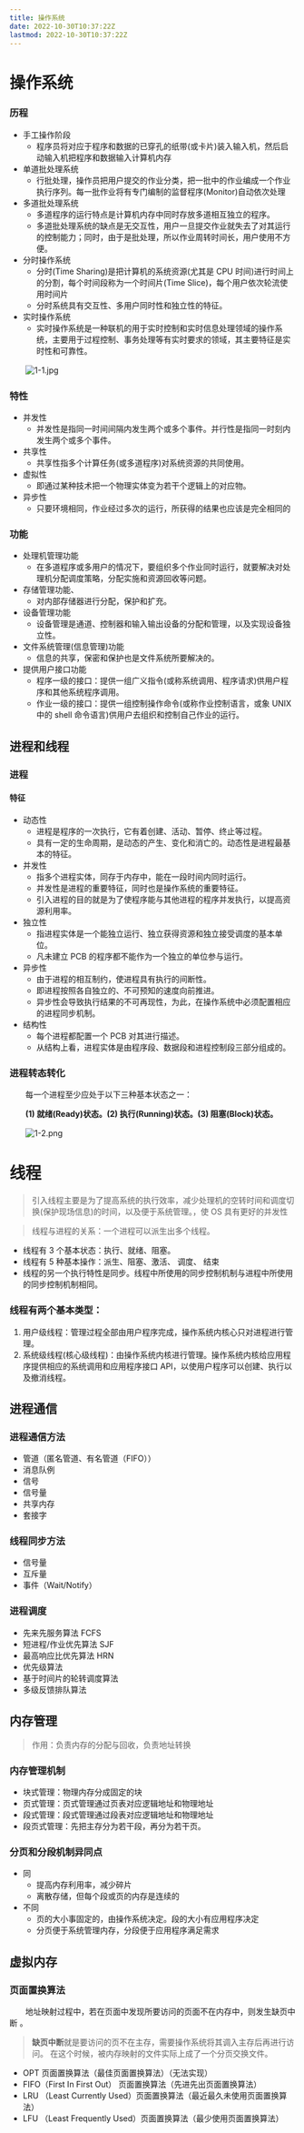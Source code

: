 ```yaml
---
title: 操作系统
date: 2022-10-30T10:37:22Z
lastmod: 2022-10-30T10:37:22Z
---
```


# 操作系统

### 历程

- 手工操作阶段
  - 程序员将对应于程序和数据的已穿孔的纸带(或卡片)装入输入机，然后启动输入机把程序和数据输入计算机内存
- 单道批处理系统
  - 行批处理，操作员把用户提交的作业分类，把一批中的作业编成一个作业执行序列。每一批作业将有专门编制的监督程序(Monitor)自动依次处理
- 多道批处理系统
  - 多道程序的运行特点是计算机内存中同时存放多道相互独立的程序。
  - 多道批处理系统的缺点是无交互性，用户一旦提交作业就失去了对其运行的控制能力；同时，由于是批处理，所以作业周转时间长，用户使用不方便。
- 分时操作系统
  - 分时(Time Sharing)是把计算机的系统资源(尤其是 CPU 时间)进行时间上的分割，每个时间段称为一个时间片(Time Slice)，每个用户依次轮流使用时间片
  - 分时系统具有交互性、多用户同时性和独立性的特征。
- 实时操作系统
  - 实时操作系统是一种联机的用于实时控制和实时信息处理领域的操作系统，主要用于过程控制、事务处理等有实时要求的领域，其主要特征是实时性和可靠性。

　　![1-1.jpg](assets/net-img-1582874334522-3936dfde-ef4a-4cf9-ab86-6001429fbb86-20230330213343-txdiivw.jpeg)

### 特性

- 并发性
  - 并发性是指同一时间间隔内发生两个或多个事件。并行性是指同一时刻内发生两个或多个事件。
- 共享性
  - 共享性指多个计算任务(或多道程序)对系统资源的共同使用。
- 虚拟性
  - 即通过某种技术把一个物理实体变为若干个逻辑上的对应物。
- 异步性
  - 只要环境相同，作业经过多次的运行，所获得的结果也应该是完全相同的

### 功能

- 处理机管理功能
  - 在多道程序或多用户的情况下，要组织多个作业同时运行，就要解决对处理机分配调度策略，分配实施和资源回收等问题。
- 存储管理功能、
  - 对内部存储器进行分配，保护和扩充。
- 设备管理功能
  - 设备管理是通道、控制器和输入输出设备的分配和管理，以及实现设备独立性。
- 文件系统管理(信息管理)功能
  - 信息的共享，保密和保护也是文件系统所要解决的。
- 提供用户接口功能
  - 程序一级的接口：提供一组广义指令(或称系统调用、程序请求)供用户程序和其他系统程序调用。
  - 作业一级的接口：提供一组控制操作命令(或称作业控制语言，或象 UNIX 中的 shell 命令语言)供用户去组织和控制自己作业的运行。

## 进程和线程

### 进程

#### 特征

- 动态性
  - 进程是程序的一次执行，它有着创建、活动、暂停、终止等过程。
  - 具有一定的生命周期，是动态的产生、变化和消亡的。动态性是进程最基本的特征。
- 并发性
  - 指多个进程实体，同存于内存中，能在一段时间内同时运行。
  - 并发性是进程的重要特征，同时也是操作系统的重要特征。
  - 引入进程的目的就是为了使程序能与其他进程的程序并发执行，以提高资源利用率。
- 独立性
  - 指进程实体是一个能独立运行、独立获得资源和独立接受调度的基本单位。
  - 凡未建立 PCB 的程序都不能作为一个独立的单位参与运行。
- 异步性
  - 由于进程的相互制约，使进程具有执行的间断性。
  - 即进程按照各自独立的、不可预知的速度向前推进。
  - 异步性会导致执行结果的不可再现性，为此，在操作系统中必须配置相应的进程同步机制。
- 结构性
  - 每个进程都配置一个 PCB 对其进行描述。
  - 从结构上看，进程实体是由程序段、数据段和进程控制段三部分组成的。

### 进程转态转化

　　每一个进程至少应处于以下三种基本状态之一：

　　**(1) 就绪(Ready)状态。(2) 执行(Running)状态。(3) 阻塞(Block)状态。**

　　![1-2.png](assets/net-img-1582874350036-1fb8d7cf-688f-4628-ae77-9a21de7c4d2e-20230330213346-aj91hqy.png)

# 线程

> 引入线程主要是为了提高系统的执行效率，减少处理机的空转时间和调度切换(保护现场信息)的时间，以及便于系统管理。，使 OS 具有更好的并发性

> 线程与进程的关系：一个进程可以派生出多个线程。

- 线程有 3 个基本状态：执行、就绪、阻塞。
- 线程有 5 种基本操作：派生、阻塞、激活、 调度、 结束
- 线程的另一个执行特性是同步。线程中所使用的同步控制机制与进程中所使用的同步控制机制相同。

### 线程有两个基本类型：

1. 用户级线程：管理过程全部由用户程序完成，操作系统内核心只对进程进行管理。
2. 系统级线程(核心级线程)：由操作系统内核进行管理。操作系统内核给应用程序提供相应的系统调用和应用程序接口 API，以使用户程序可以创建、执行以及撤消线程。

## 进程通信

### 进程通信方法

- 管道（匿名管道、有名管道（FIFO））
- 消息队例
- 信号
- 信号量
- 共享内存
- 套接字

### 线程同步方法

- 信号量
- 互斥量
- 事件（Wait/Notify）

### 进程调度

- 先来先服务算法 FCFS
- 短进程/作业优先算法 SJF
- 最高响应比优先算法 HRN
- 优先级算法
- 基于时间片的轮转调度算法
- 多级反馈排队算法

## 内存管理

> 作用：负责内存的分配与回收，负责地址转换

### 内存管理机制

- 块式管理：物理内存分成固定的块
- 页式管理：页式管理通过页表对应逻辑地址和物理地址
- 段式管理：段式管理通过段表对应逻辑地址和物理地址
- 段页式管理：先把主存分为若干段，再分为若干页。

### 分页和分段机制异同点

- 同
  - 提高内存利用率，减少碎片
  - 离散存储，但每个段或页的内存是连续的
- 不同
  - 页的大小事固定的，由操作系统决定。段的大小有应用程序决定
  - 分页便于系统管理内存，分段便于应用程序满足需求

## 虚拟内存

### 页面置换算法

　　地址映射过程中，若在页面中发现所要访问的页面不在内存中，则发生缺页中断 。

> **缺页中断**就是要访问的页不在主存，需要操作系统将其调入主存后再进行访问。 在这个时候，被内存映射的文件实际上成了一个分页交换文件。

- OPT 页面置换算法（最佳页面置换算法）（无法实现）
- FIFO（First In First Out） 页面置换算法（先进先出页面置换算法）
- LRU （Least Currently Used）页面置换算法（最近最久未使用页面置换算法）
- LFU （Least Frequently Used）页面置换算法（最少使用页面置换算法）
